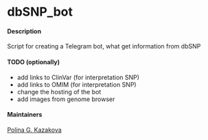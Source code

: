 # dbSNP_bot

#### Description
Script for creating a Telegram bot, what get information from dbSNP

#### TODO (optionally)
* add links to ClinVar (for interpretation SNP)
* add links to OMIM (for interpretation SNP)
* change the hosting of the bot
* add images from genome browser

#### Maintainers
[Polina G. Kazakova](mailto:kazakova.p.g@gmail.com)  
